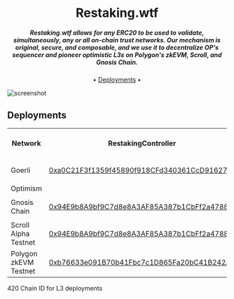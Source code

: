 
<h1 align="center">
  <br>
  Restaking.wtf
  <br>
</h1>

  <h5 align="center">Restaking.wtf allows for any ERC20 to be used to validate, simultaneously, any or all on-chain trust networks. Our mechanism is original, secure, and composable, and we use it to decentralize OP's sequencer and pioneer optimistic L3s on Polygon's zkEVM, Scroll, and Gnosis Chain.</h5>

<p align="center">
  • <a href="#deployments">Deployments</a> •
</p>

![screenshot](https://storage.googleapis.com/ethglobal-api-production/projects%2Fz4ysh%2Fimages%2FScreenshot%202023-03-26%20at%2012.48.12%20PM.png)

## Deployments
<table>
<tr>
<th>Network</th>
<th>RestakingController</th>
<th>L3 System Config</th>
<th>L3 Output Oracle</th>
<th>L3 Optimistic Bridge</th>
</tr>

<tr><td>Goerli</td><td>

[0xa0C21F3f1359f45890f918CFd340361CcD91627B](https://goerli.etherscan.io/address/0xa0C21F3f1359f45890f918CFd340361CcD91627B)

</td>
<td>N/A</td><td>N/A</td><td>N/A</td>
</tr>

<tr><td>Optimism</td><td>

[](https://optimistic.etherscan.io/address/)

</td><td
0x933Aa03B9317131b37d875A1D37efc755186E46e
</td><td>
0xB8Fc214C91fecc78c4C929782DA99A90D8b5671b</td>

<td>0xf373A69Abe261fD1CD7BF9189b9753cE8689bc28
</td></tr>

<tr><td>Gnosis Chain</td><td>

[0x94E9b8A9bf9C7d8e8A3AF85A387b1CbFf2a47884](https://gnosisscan.io/address/0x94E9b8A9bf9C7d8e8A3AF85A387b1CbFf2a47884)

</td><td
0x933Aa03B9317131b37d875A1D37efc755186E46e
</td><td>
0xB8Fc214C91fecc78c4C929782DA99A90D8b5671b</td>

<td>0xf373A69Abe261fD1CD7BF9189b9753cE8689bc28
</td></tr>

<tr><td>Scroll Alpha Testnet</td><td>

[0x94E9b8A9bf9C7d8e8A3AF85A387b1CbFf2a47884](https://blockscout.scroll.io/address/0x94E9b8A9bf9C7d8e8A3AF85A387b1CbFf2a47884)

</td><td
0x933Aa03B9317131b37d875A1D37efc755186E46e
</td><td>
0xB8Fc214C91fecc78c4C929782DA99A90D8b5671b</td>

<td>0xf373A69Abe261fD1CD7BF9189b9753cE8689bc28
</td></tr>

<tr><td>Polygon zkEVM Testnet</td><td>

[0xb76633e091B70b41Fbc7c1D865Fa20bC41B242A3](https://explorer.public.zkevm-test.net/address/0xb76633e091B70b41Fbc7c1D865Fa20bC41B242A3)

</td><td
0x933Aa03B9317131b37d875A1D37efc755186E46e
</td><td>
0xB8Fc214C91fecc78c4C929782DA99A90D8b5671b</td>

<td>0xf373A69Abe261fD1CD7BF9189b9753cE8689bc28
</td></tr>

</table>
420 Chain ID for L3 deployments
